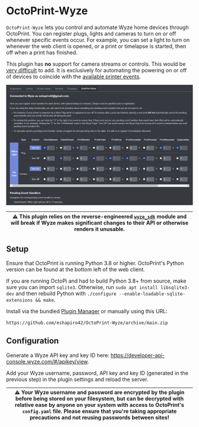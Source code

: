 # OctoPrint-Wyze

`OctoPrint-Wyze` lets you control and automate Wyze home devices through OctoPrint. You can register plugs, lights and cameras to turn on or off whenever specific events occur. For example, you can set a light to turn on whenever the web client is opened, or a print or timelapse is started, then off when a print has finished.

This plugin has **no** support for camera streams or controls. This would be [very difficult](https://github.com/eshapiro42/OctoPrint-Wyze/issues/4#issuecomment-1075802410) to add. It is exclusively for automating the powering on or off of devices to coincide with the [available printer events](https://github.com/eshapiro42/OctoPrint-Wyze/blob/b2e42489d3a5bf51ef6369d570e03e22fb96dab6/octoprint_wyze/events.py#L10).

![OctoPrint-Wyze Screenshot](/OctoPrint-Wyze.png)

| :warning: This plugin relies on the reverse-engineered [`wyze_sdk`](https://github.com/shauntarves/wyze-sdk/) module and will break if Wyze makes significant changes to their API or otherwise renders it unusable. |
| --- |

## Setup

Ensure that OctoPrint is running Python 3.8 or higher. OctoPrint's Python version can be found at the bottom left of the web client.

If you are running OctoPi and had to build Python 3.8+ from source, make sure you can import `sqlite3`. Otherwise, run `sudo apt install libsqlite3-dev` and then rebuild Python with `./configure --enable-loadable-sqlite-extensions && make`.

Install via the bundled [Plugin Manager](https://docs.octoprint.org/en/master/bundledplugins/pluginmanager.html)
or manually using this URL:

    https://github.com/eshapiro42/OctoPrint-Wyze/archive/main.zip

## Configuration

Generate a Wyze API key and key ID here: https://developer-api-console.wyze.com/#/apikey/view.

Add your Wyze username, password, API key and key ID (generated in the previous step) in the plugin settings and reload the server. 

| :warning: Your Wyze username and password are encrypted by the plugin before being stored on your filesystem, but can be decrypted with relative ease by anyone on your system with access to OctoPrint's `config.yaml` file. Please ensure that you're taking appropriate precautions and not reusing passwords between sites! |
| --- |
